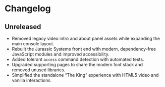 # Changelog

## Unreleased
- Removed legacy video intro and about panel assets while expanding the main console layout.
- Rebuilt the Jurassic Systems front end with modern, dependency-free JavaScript modules and improved accessibility.
- Added tolerant `access` command detection with automated tests.
- Upgraded supporting pages to share the modern font stack and removed unused libraries.
- Simplified the standalone “The King” experience with HTML5 video and vanilla interactions.
